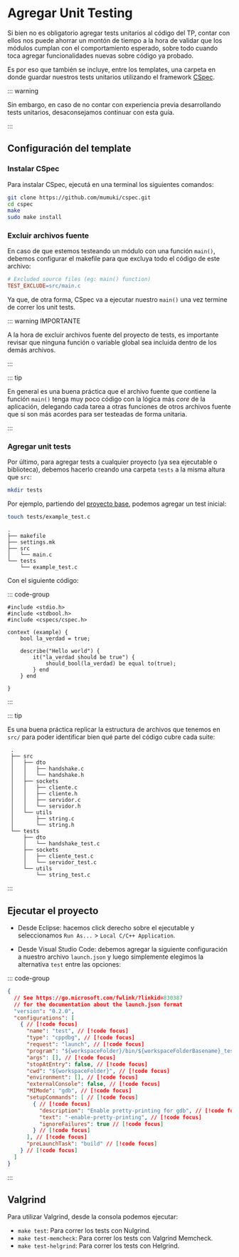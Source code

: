 # Agregar Unit Testing

Si bien no es obligatorio agregar tests unitarios al código del TP, contar con
ellos nos puede ahorrar un montón de tiempo a la hora de validar que los módulos
cumplan con el comportamiento esperado, sobre todo cuando toca agregar
funcionalidades nuevas sobre código ya probado.

Es por eso que también se incluye, entre los templates, una carpeta en donde
guardar nuestros tests unitarios utilizando el framework
[CSpec](https://docs.utnso.com.ar/guias/herramientas/cspec).

::: warning

Sin embargo, en caso de no contar con experiencia previa desarrollando tests
unitarios, desaconsejamos continuar con esta guía.

:::

## Configuración del template

### Instalar CSpec

Para instalar CSpec, ejecutá en una terminal los siguientes comandos:

```bash
git clone https://github.com/mumuki/cspec.git
cd cspec
make
sudo make install
```
### Excluir archivos fuente

En caso de que estemos testeando un módulo con una función `main()`,
debemos configurar el makefile para que excluya todo el código de este archivo:

```makefile
# Excluded source files (eg: main() function)
TEST_EXCLUDE=src/main.c
```

Ya que, de otra forma, CSpec va a ejecutar nuestro `main()` una vez termine de
correr los unit tests.

::: warning IMPORTANTE

A la hora de excluir archivos fuente del proyecto de tests, es importante
revisar que ninguna función o variable global sea incluida dentro de los demás
archivos.

:::

::: tip

En general es una buena práctica que el archivo fuente que contiene la función
`main()` tenga muy poco código con la lógica más _core_ de la aplicación,
delegando cada tarea a otras funciones de otros archivos fuente que sí son más
acordes para ser testeadas de forma unitaria.

:::

### Agregar unit tests

Por último, para agregar tests a cualquier proyecto (ya sea ejecutable o
biblioteca), debemos hacerlo creando una carpeta `tests` a la misma altura que
`src`:

```bash
mkdir tests
```

Por ejemplo, partiendo del [proyecto base](../), podemos agregar un test inicial:

```bash
touch tests/example_test.c
```

```
.
├── makefile
├── settings.mk
├── src
│   └── main.c
└── tests
    └── example_test.c
```


Con el siguiente código:

::: code-group

```c:line-numbers [example_test.c]
#include <stdio.h>
#include <stdbool.h>
#include <cspecs/cspec.h>

context (example) {
    bool la_verdad = true;

    describe("Hello world") {
        it("la_verdad should be true") {
            should_bool(la_verdad) be equal to(true);
        } end
    } end

}
```
:::

::: tip

Es una buena práctica replicar la estructura de archivos que tenemos en `src/`
para poder identificar bien qué parte del código cubre cada suite:

```
 .
 ├── src
 │   ├── dto
 │   │   ├── handshake.c
 │   │   └── handshake.h
 │   ├── sockets
 │   │   ├── cliente.c
 │   │   ├── cliente.h
 │   │   ├── servidor.c
 │   │   └── servidor.h
 │   └── utils
 │       ├── string.c
 │       └── string.h
 └── tests
     ├── dto
     │   └── handshake_test.c
     ├── sockets
     │   ├── cliente_test.c
     │   └── servidor_test.c
     └── utils
         └── string_test.c
```

:::


## Ejecutar el proyecto

- Desde Eclipse: hacemos click derecho sobre el ejecutable y seleccionamos
`Run As...` > `Local C/C++ Application`.

- Desde Visual Studio Code: debemos agregar la siguiente configuración a nuestro
archivo `launch.json` y luego simplemente elegimos la alternativa `test` entre
las opciones:

::: code-group

```json [launch.json]
{
  // See https://go.microsoft.com/fwlink/?linkid=830387
  // for the documentation about the launch.json format
  "version": "0.2.0",
  "configurations": [
    { // [!code focus]
      "name": "test", // [!code focus]
      "type": "cppdbg", // [!code focus]
      "request": "launch", // [!code focus]
      "program": "${workspaceFolder}/bin/${workspaceFolderBasename}_tests.out", // [!code focus]
      "args": [], // [!code focus]
      "stopAtEntry": false, // [!code focus]
      "cwd": "${workspaceFolder}", // [!code focus]
      "environment": [], // [!code focus]
      "externalConsole": false, // [!code focus]
      "MIMode": "gdb", // [!code focus]
      "setupCommands": [ // [!code focus]
        { // [!code focus]
          "description": "Enable pretty-printing for gdb", // [!code focus]
          "text": "-enable-pretty-printing", // [!code focus]
          "ignoreFailures": true // [!code focus]
        } // [!code focus]
      ], // [!code focus]
      "preLaunchTask": "build" // [!code focus]
    } // [!code focus]
  ]
}
```

:::

## Valgrind

Para utilizar Valgrind, desde la consola podemos ejecutar:
- `make test`: Para correr los tests con Nulgrind.
- `make test-memcheck`: Para correr los tests con Valgrind Memcheck.
- `make test-helgrind`: Para correr los tests con Helgrind.
